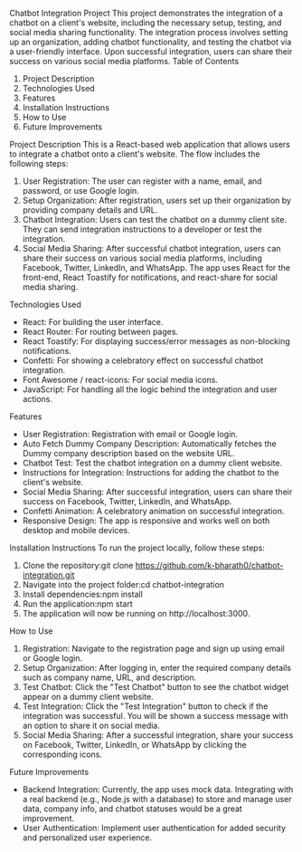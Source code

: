 Chatbot Integration Project
This project demonstrates the integration of a chatbot on a client's website, including the necessary setup, testing, and social media sharing functionality. The integration process involves setting up an organization, adding chatbot functionality, and testing the chatbot via a user-friendly interface. Upon successful integration, users can share their success on various social media platforms.
Table of Contents
1. Project Description
2. Technologies Used
3. Features
4. Installation Instructions
5. How to Use
6. Future Improvements

Project Description
This is a React-based web application that allows users to integrate a chatbot onto a client's website. The flow includes the following steps:
1. User Registration: The user can register with a name, email, and password, or use Google login.
2. Setup Organization: After registration, users set up their organization by providing company details and URL.
3. Chatbot Integration: Users can test the chatbot on a dummy client site. They can send integration instructions to a developer or test the integration.
4. Social Media Sharing: After successful chatbot integration, users can share their success on various social media platforms, including Facebook, Twitter, LinkedIn, and WhatsApp.
The app uses React for the front-end, React Toastify for notifications, and react-share for social media sharing.

Technologies Used
* React: For building the user interface.
* React Router: For routing between pages.
* React Toastify: For displaying success/error messages as non-blocking notifications.
* Confetti: For showing a celebratory effect on successful chatbot integration.
* Font Awesome / react-icons: For social media icons.
* JavaScript: For handling all the logic behind the integration and user actions.

Features
* User Registration: Registration with email or Google login.
* Auto Fetch Dummy Company Description: Automatically fetches the Dummy company description based on the website URL.
* Chatbot Test: Test the chatbot integration on a dummy client website.
* Instructions for Integration: Instructions for adding the chatbot to the client's website.
* Social Media Sharing: After successful integration, users can share their success on Facebook, Twitter, LinkedIn, and WhatsApp.
* Confetti Animation: A celebratory animation on successful integration.
* Responsive Design: The app is responsive and works well on both desktop and mobile devices.

Installation Instructions
To run the project locally, follow these steps:
1. Clone the repository:git clone https://github.com/k-bharath0/chatbot-integration.git
2.  Navigate into the project folder:cd chatbot-integration
3. Install dependencies:npm install
7. Run the application:npm start
8. The application will now be running on http://localhost:3000.

How to Use
1. Registration: Navigate to the registration page and sign up using email or Google login.
2. Setup Organization: After logging in, enter the required company details such as company name, URL, and description.
3. Test Chatbot: Click the "Test Chatbot" button to see the chatbot widget appear on a dummy client website.
4. Test Integration: Click the "Test Integration" button to check if the integration was successful. You will be shown a success message with an option to share it on social media.
5. Social Media Sharing: After a successful integration, share your success on Facebook, Twitter, LinkedIn, or WhatsApp by clicking the corresponding icons.


Future Improvements
* Backend Integration: Currently, the app uses mock data. Integrating with a real backend (e.g., Node.js with a database) to store and manage user data, company info, and chatbot statuses would be a great improvement.
* User Authentication: Implement user authentication for added security and personalized user experience.